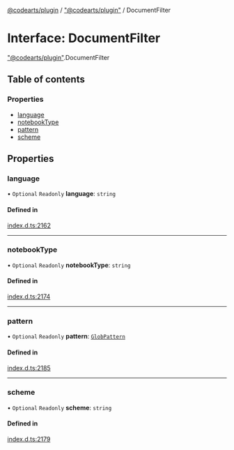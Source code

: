 [@codearts/plugin](../README.md) / ["@codearts/plugin"](../modules/_codearts_plugin_.md) / DocumentFilter

# Interface: DocumentFilter

["@codearts/plugin"](../modules/_codearts_plugin_.md).DocumentFilter

## Table of contents

### Properties

- [language](codearts_plugin_.DocumentFilter.md#language)
- [notebookType](codearts_plugin_.DocumentFilter.md#notebooktype)
- [pattern](codearts_plugin_.DocumentFilter.md#pattern)
- [scheme](codearts_plugin_.DocumentFilter.md#scheme)

## Properties

### language

• `Optional` `Readonly` **language**: `string`

#### Defined in

[index.d.ts:2162](https://github.com/huaweicloud/cloudide-plugin-api/blob/b58031b/index.d.ts#L2162)

___

### notebookType

• `Optional` `Readonly` **notebookType**: `string`

#### Defined in

[index.d.ts:2174](https://github.com/huaweicloud/cloudide-plugin-api/blob/b58031b/index.d.ts#L2174)

___

### pattern

• `Optional` `Readonly` **pattern**: [`GlobPattern`](../modules/_codearts_plugin_.md#globpattern)

#### Defined in

[index.d.ts:2185](https://github.com/huaweicloud/cloudide-plugin-api/blob/b58031b/index.d.ts#L2185)

___

### scheme

• `Optional` `Readonly` **scheme**: `string`

#### Defined in

[index.d.ts:2179](https://github.com/huaweicloud/cloudide-plugin-api/blob/b58031b/index.d.ts#L2179)
